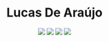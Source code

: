 <h1 align="center">Lucas De Araújo</h1>

<p align="center">
<a href= "https://www.linkedin.com/in/lucasaraj/"><img src="https://img.shields.io/badge/linkedin-0077B5.svg?&style=for-the-badge&logo=linkedin&logoColor=white"/></a>
<a href="https://www.youtube.com/channel/UCAv1fvk1xVm4rFWsIMBGJEw"><img src="https://img.shields.io/badge/Youtube-e63946.svg?&style=for-the-badge&logo=youtube&logoColor=white"/></a>
<a href="https://tryhackme.com/p/ShinjiMimura"><img src="https://img.shields.io/badge/TRYHACKME-212C42.svg?&style=for-the-badge&logo=TryHackMe&logoColor=red"/></a>
<img src="https://github-readme-streak-stats.herokuapp.com/?user=Shinji-Mimura&theme=dark-smoky"/>
</p>
